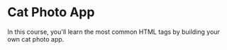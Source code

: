 # Cat Photo App

In this course, you'll learn the most common HTML tags by building your own cat photo app.

